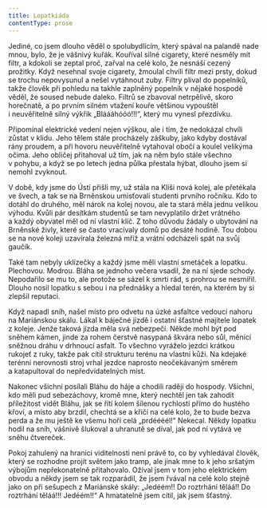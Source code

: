 ```yaml
---
title: Lopatkiáda
contentType: prose
---
```


<section>

Jediné, co jsem dlouho věděl o spolubydlícím, který spával na palandě nade mnou, bylo, že je vášnivý kuřák. Kouříval silné cigarety, které nesměly mít filtr, a kdokoli se zeptal proč, zařval na celé kolo, že nesnáší cezený prožitky. Když nesehnal svoje cigarety, žmoulal chvíli filtr mezi prsty, dokud se trochu nepovysunul a nešel vytáhnout zuby. Filtry plival do popelníků, takže člověk při pohledu na takhle zaplněný popelník v nějaké hospodě věděl, že soused nebude daleko. Filtrů se zbavoval netrpělivě, skoro horečnatě, a po prvním silném vtažení kouře většinou vypouštěl i neuvěřitelně silný výkřik „Bláááhóóó!!!“, který mu vynesl přezdívku.

Připomínal elektrické vedení nejen výškou, ale i tím, že nedokázal chvíli zůstat v klidu. Jeho tělem stále procházely záškuby, jako kdyby dostával rány proudem, a při hovoru neuvěřitelně vytahoval obočí a koulel velikýma očima. Jeho obličej přitahoval už tím, jak na něm bylo stále všechno v pohybu, a když se po letech jedna půlka přestala hýbat, dlouho jsem si nemohl zvyknout.

V době, kdy jsme do Ústí přišli my, už stála na Klíši nová kolej, ale přetékala ve švech, a tak se na Brněnskou umisťovali studenti prvního ročníku. Kdo to dotáhl do druhého, měl nárok na kolej novou, ale ta stará měla jednu velikou výhodu. Kvůli pár desítkám studentů se tam nevyplatilo držet vrátného a každý obyvatel měl od ní vlastní klíč. Z toho důvodu žádaly o ubytování na Brněnské živly, které se často vracívaly domů po desáté hodině. Tou dobou se na nové koleji uzavírala železná mříž a vrátní odcházeli spát na svůj gaučík.

Také tam nebyly uklízečky a každý jsme měli vlastní smetáček a lopatku. Plechovou. Modrou. Bláha se jednoho večera vsadil, že na ní sjede schody. Nepodařilo se mu to, ale protože se sázel k smrti rád, s prohrou se nesmířil. Dlouho nosil lopatku s sebou i na přednášky a hledal terén, na kterém by si zlepšil reputaci.

Když napadl sníh, našel místo pro odvetu na úzké asfaltce vedoucí nahoru na Mariánskou skálu. Lákal k báječné jízdě i ostatní šťastné majitele lopatek z koleje. Jenže taková jízda měla svá nebezpečí. Někde mohl být pod sněhem kámen, jinde za rohem čerstvě nasypaná škvára nebo sůl, měnící sněžnou dráhu v drhnoucí asfalt. To všechno vyráželo jezdci krátkou rukojeť z ruky, takže pak cítil strukturu terénu na vlastní kůži. Na kdejaké terénní nerovnosti stroj vrhal jezdce naprosto neočekávaným směrem a katapultoval do nepředvídatelných míst.

Nakonec všichni posílali Bláhu do háje a chodili raději do hospody. Všichni, kdo měli pud sebezáchovy, kromě mne, který nechtěl jen tak zahodit příležitost vidět Bláhu, jak se řítí kolem šílenou rychlostí přímo do hustého křoví, a místo aby brzdil, chechtá se a křičí na celé kolo, že to bude bezva perda a že mu ještě ke všemu hoří celá „prdéééél!“ Nekecal. Někdy lopatku hodil na sníh, vášnivě šlukoval a uhranutě se díval, jak pod ní vytává ve sněhu čtvereček.

Pokoj zahulený na hranici viditelnosti není právě to, co by vyhledával člověk, který se rozhodne projít světem jako tramp, ale jinak mne to k jeho sršatým výbojům nepřekonatelně přitahovalo. Ožíval jsem v tom jeho elektrickém obvodu a někdy jsem se tak rozparádil, že jsem řvával na celé kolo stejně jako on při sešupech z Mariánské skály: „Jedéém!! Do roztrhání těláá!! Do roztrhání těláá!!! Jedéém!!“ A hmatatelně jsem cítil, jak jsem šťastný.

</section>
